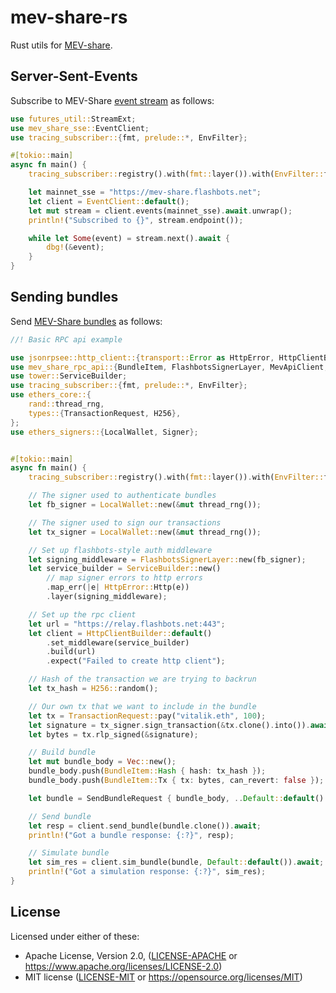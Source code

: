 # mev-share-rs

Rust utils for [MEV-share](https://github.com/flashbots/mev-share).

## Server-Sent-Events

Subscribe to MEV-Share [event stream](https://github.com/flashbots/mev-share/tree/main/specs/events) as follows: 

```rs
use futures_util::StreamExt;
use mev_share_sse::EventClient;
use tracing_subscriber::{fmt, prelude::*, EnvFilter};

#[tokio::main]
async fn main() {
    tracing_subscriber::registry().with(fmt::layer()).with(EnvFilter::from_default_env()).init();

    let mainnet_sse = "https://mev-share.flashbots.net";
    let client = EventClient::default();
    let mut stream = client.events(mainnet_sse).await.unwrap();
    println!("Subscribed to {}", stream.endpoint());

    while let Some(event) = stream.next().await {
        dbg!(&event);
    }
}
```

## Sending bundles 

Send [MEV-Share bundles](https://github.com/flashbots/mev-share/tree/main/specs/bundles) as follows: 

```rs
//! Basic RPC api example

use jsonrpsee::http_client::{transport::Error as HttpError, HttpClientBuilder};
use mev_share_rpc_api::{BundleItem, FlashbotsSignerLayer, MevApiClient, SendBundleRequest};
use tower::ServiceBuilder;
use tracing_subscriber::{fmt, prelude::*, EnvFilter};
use ethers_core::{
    rand::thread_rng,
    types::{TransactionRequest, H256},
};
use ethers_signers::{LocalWallet, Signer};


#[tokio::main]
async fn main() {
    tracing_subscriber::registry().with(fmt::layer()).with(EnvFilter::from_default_env()).init();

    // The signer used to authenticate bundles
    let fb_signer = LocalWallet::new(&mut thread_rng());

    // The signer used to sign our transactions
    let tx_signer = LocalWallet::new(&mut thread_rng());

    // Set up flashbots-style auth middleware
    let signing_middleware = FlashbotsSignerLayer::new(fb_signer);
    let service_builder = ServiceBuilder::new()
        // map signer errors to http errors
        .map_err(|e| HttpError::Http(e))
        .layer(signing_middleware);

    // Set up the rpc client
    let url = "https://relay.flashbots.net:443";
    let client = HttpClientBuilder::default()
        .set_middleware(service_builder)
        .build(url)
        .expect("Failed to create http client");

    // Hash of the transaction we are trying to backrun
    let tx_hash = H256::random();

    // Our own tx that we want to include in the bundle
    let tx = TransactionRequest::pay("vitalik.eth", 100);
    let signature = tx_signer.sign_transaction(&tx.clone().into()).await.unwrap();
    let bytes = tx.rlp_signed(&signature);

    // Build bundle
    let mut bundle_body = Vec::new();
    bundle_body.push(BundleItem::Hash { hash: tx_hash });
    bundle_body.push(BundleItem::Tx { tx: bytes, can_revert: false });

    let bundle = SendBundleRequest { bundle_body, ..Default::default() };

    // Send bundle
    let resp = client.send_bundle(bundle.clone()).await;
    println!("Got a bundle response: {:?}", resp);

    // Simulate bundle 
    let sim_res = client.sim_bundle(bundle, Default::default()).await;
    println!("Got a simulation response: {:?}", sim_res);
}
```


## License

Licensed under either of these:

* Apache License, Version 2.0, ([LICENSE-APACHE](LICENSE-APACHE) or
  https://www.apache.org/licenses/LICENSE-2.0)
* MIT license ([LICENSE-MIT](LICENSE-MIT) or
  https://opensource.org/licenses/MIT)
